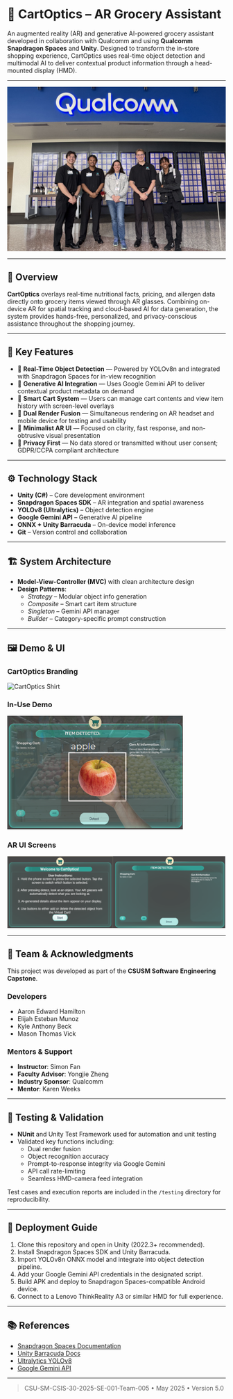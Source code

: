 # 🛒 CartOptics – AR Grocery Assistant

An augmented reality (AR) and generative AI-powered grocery assistant developed in collaboration with Qualcomm and using **Qualcomm Snapdragon Spaces** and **Unity**. Designed to transform the in-store shopping experience, CartOptics uses real-time object detection and multimodal AI to deliver contextual product information through a head-mounted display (HMD).

---

![CartOptics Team at Qualcomm](images/portfoliocartoptics.jpg)

---

## 📌 Overview

**CartOptics** overlays real-time nutritional facts, pricing, and allergen data directly onto grocery items viewed through AR glasses. Combining on-device AR for spatial tracking and cloud-based AI for data generation, the system provides hands-free, personalized, and privacy-conscious assistance throughout the shopping journey.

---

## 🧠 Key Features

- 🔎 **Real-Time Object Detection** — Powered by YOLOv8n and integrated with Snapdragon Spaces for in-view recognition
- 🤖 **Generative AI Integration** — Uses Google Gemini API to deliver contextual product metadata on demand
- 🛒 **Smart Cart System** — Users can manage cart contents and view item history with screen-level overlays
- 🔁 **Dual Render Fusion** — Simultaneous rendering on AR headset and mobile device for testing and usability
- 🧭 **Minimalist AR UI** — Focused on clarity, fast response, and non-obtrusive visual presentation
- 🔐 **Privacy First** — No data stored or transmitted without user consent; GDPR/CCPA compliant architecture

---

## ⚙️ Technology Stack

- **Unity (C#)** – Core development environment
- **Snapdragon Spaces SDK** – AR integration and spatial awareness
- **YOLOv8 (Ultralytics)** – Object detection engine
- **Google Gemini API** – Generative AI pipeline
- **ONNX + Unity Barracuda** – On-device model inference
- **Git** – Version control and collaboration

---

## 🏗️ System Architecture

- **Model-View-Controller (MVC)** with clean architecture design
- **Design Patterns**:
  - *Strategy* – Modular object info generation
  - *Composite* – Smart cart item structure
  - *Singleton* – Gemini API manager
  - *Builder* – Category-specific prompt construction

---

## 🖼️ Demo & UI

### CartOptics Branding
![CartOptics Shirt](images/shirt%20photo.JPG)

### In-Use Demo
![Detected Apple](images/DemoSample.png)

### AR UI Screens
![UI Screens](images/UISample.png)

---

## 👥 Team & Acknowledgments

This project was developed as part of the **CSUSM Software Engineering Capstone**.

### Developers
- Aaron Edward Hamilton  
- Elijah Esteban Munoz  
- Kyle Anthony Beck  
- Mason Thomas Vick  

### Mentors & Support
- **Instructor**: Simon Fan  
- **Faculty Advisor**: Yongjie Zheng  
- **Industry Sponsor**: Qualcomm  
- **Mentor**: Karen Weeks  

---

## 🧪 Testing & Validation

- **NUnit** and Unity Test Framework used for automation and unit testing
- Validated key functions including:
  - Dual render fusion
  - Object recognition accuracy
  - Prompt-to-response integrity via Google Gemini
  - API call rate-limiting
  - Seamless HMD-camera feed integration

Test cases and execution reports are included in the `/testing` directory for reproducibility.

---

## 🚀 Deployment Guide

1. Clone this repository and open in Unity (2022.3+ recommended).
2. Install Snapdragon Spaces SDK and Unity Barracuda.
3. Import YOLOv8n ONNX model and integrate into object detection pipeline.
4. Add your Google Gemini API credentials in the designated script.
5. Build APK and deploy to Snapdragon Spaces-compatible Android device.
6. Connect to a Lenovo ThinkReality A3 or similar HMD for full experience.

---

## 📚 References

- [Snapdragon Spaces Documentation](https://docs.spaces.qualcomm.com/unity/)
- [Unity Barracuda Docs](https://docs.unity3d.com/Packages/com.unity.barracuda)
- [Ultralytics YOLOv8](https://docs.ultralytics.com)
- [Google Gemini API](https://developers.google.com/)

---

> CSU-SM-CSIS-30-2025-SE-001-Team-005 • May 2025 • Version 5.0
